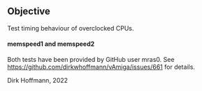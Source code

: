 ## Objective

Test timing behaviour of overclocked CPUs.

#### memspeed1 and memspeed2

Both tests have been provided by GitHub user mras0.
See https://github.com/dirkwhoffmann/vAmiga/issues/661 for details. 


Dirk Hoffmann, 2022